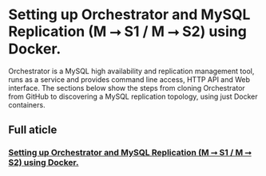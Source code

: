 # Setting up Orchestrator and MySQL Replication (M ⭢ S1 / M ⭢ S2) using Docker.
Orchestrator is a MySQL high availability and replication management tool, runs as a service and provides command line access, HTTP API and Web interface.
The sections below show the steps from cloning Orchestrator from GitHub to discovering a MySQL replication topology, using just Docker containers.

## Full aticle
### [Setting up Orchestrator and MySQL Replication (M ⭢ S1 / M ⭢ S2) using Docker.](https://medium.com/@wagner.franchin/setting-up-orchestrator-and-mysql-replication-m-s1-m-s2-using-docker-a155ee78849)
